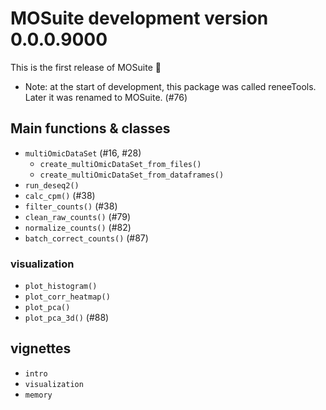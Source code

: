 # MOSuite development version 0.0.0.9000

This is the first release of MOSuite 🎉

- Note: at the start of development, this package was called reneeTools.
  Later it was renamed to MOSuite. (#76)

## Main functions & classes

- `multiOmicDataSet` (#16, #28)
  - `create_multiOmicDataSet_from_files()`
  - `create_multiOmicDataSet_from_dataframes()`
- `run_deseq2()`
- `calc_cpm()` (#38)
- `filter_counts()` (#38)
- `clean_raw_counts()` (#79)
- `normalize_counts()` (#82)
- `batch_correct_counts()` (#87)

### visualization

- `plot_histogram()`
- `plot_corr_heatmap()`
- `plot_pca()`
- `plot_pca_3d()` (#88)

## vignettes

- `intro`
- `visualization`
- `memory`
